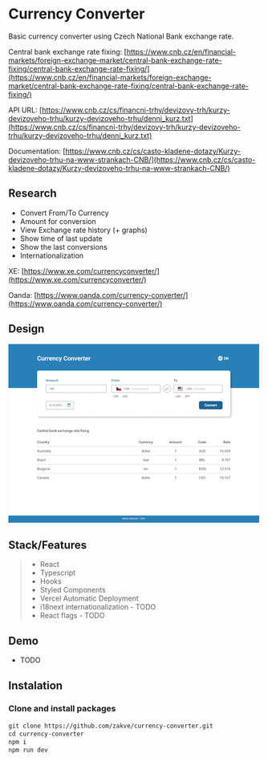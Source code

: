# Currency Converter 
Basic currency converter using Czech National Bank exchange rate. 

Central bank exchange rate fixing: [https://www.cnb.cz/en/financial-markets/foreign-exchange-market/central-bank-exchange-rate-fixing/central-bank-exchange-rate-fixing/](https://www.cnb.cz/en/financial-markets/foreign-exchange-market/central-bank-exchange-rate-fixing/central-bank-exchange-rate-fixing/)

API URL: [https://www.cnb.cz/cs/financni-trhy/devizovy-trh/kurzy-devizoveho-trhu/kurzy-devizoveho-trhu/denni_kurz.txt](https://www.cnb.cz/cs/financni-trhy/devizovy-trh/kurzy-devizoveho-trhu/kurzy-devizoveho-trhu/denni_kurz.txt)

Documentation: [https://www.cnb.cz/cs/casto-kladene-dotazy/Kurzy-devizoveho-trhu-na-www-strankach-CNB/](https://www.cnb.cz/cs/casto-kladene-dotazy/Kurzy-devizoveho-trhu-na-www-strankach-CNB/)

## Research
- Convert From/To Currency
- Amount for conversion
- View Exchange rate history (+ graphs)
- Show time of last update
- Show the last conversions
- Internationalization

XE: [https://www.xe.com/currencyconverter/](https://www.xe.com/currencyconverter/)

Oanda: [https://www.oanda.com/currency-converter/](https://www.oanda.com/currency-converter/)

## Design
![Design](/src/assets/screenshots/currency-converter.png)

## Stack/Features
> - React
> - Typescript
> - Hooks
> - Styled Components
> - Vercel Automatic Deployment
> - i18next internationalization - TODO
> - React flags - TODO

## Demo
- TODO

## Instalation
### Clone and install packages
```
git clone https://github.com/zakve/currency-converter.git
cd currency-converter
npm i
npm run dev
```